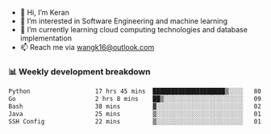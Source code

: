 - 👋 Hi, I’m Keran
- 👀 I’m interested in Software Engineering and machine learning
- 🌱 I’m currently learning cloud computing technologies and database implementation
- 📫 Reach me via wangk16@outlook.com


###  📊 Weekly development breakdown
<!--START_SECTION:waka-->

```txt
Python                  17 hrs 45 mins  ████████████████████▒░░░░   80.90 %
Go                      2 hrs 8 mins    ██▒░░░░░░░░░░░░░░░░░░░░░░   09.73 %
Bash                    38 mins         ▓░░░░░░░░░░░░░░░░░░░░░░░░   02.90 %
Java                    25 mins         ▒░░░░░░░░░░░░░░░░░░░░░░░░   01.92 %
SSH Config              22 mins         ▒░░░░░░░░░░░░░░░░░░░░░░░░   01.73 %
```

<!--END_SECTION:waka-->

<!---
keran-w/keran-w is a ✨ special ✨ repository because its `README.md` (this file) appears on your GitHub profile.
You can click the Preview link to take a look at your changes.
--->
